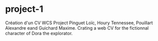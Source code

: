 # project-1
Création d'un CV
WCS Project  Pinguet Loïc, Houry Tennessee, Pouillart Alexandre eand Guichard Maxime.
Crating a web CV for the fictionnal character of Dora the explorator.
